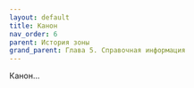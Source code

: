 ```yaml
---
layout: default
title: Канон
nav_order: 6
parent: История зоны
grand_parent: Глава 5. Справочная информация
---
```


Канон...